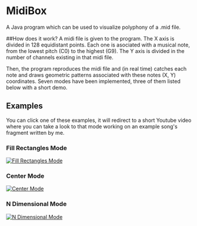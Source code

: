# MidiBox
A Java program which can be used to visualize polyphony of a .mid file.

##How does it work?
A midi file is given to the program.
The X axis is divided in 128 equidistant points. Each one is asociated with a musical note, from the lowest pitch (C0) to the highest (G9).
The Y axis is divided in the number of channels existing in that midi file.

Then, the program reproduces the midi file and (in real time) catches each note and draws geometric patterns associated with these notes (X, Y) coordinates.
Seven modes have been implemented, three of them listed below with a short demo.

## Examples
You can click one of these examples, it will redirect to a short Youtube video where you can take a look to that mode working on an example song's fragment written by me.

### Fill Rectangles Mode
[![Fill Rectangles Mode](https://img.youtube.com/vi/tSGapqXVWQQ/0.jpg)](https://www.youtube.com/watch?v=tSGapqXVWQQ)

### Center Mode
[![Center Mode](https://img.youtube.com/vi/xy9jdx1v4aA/0.jpg)](https://www.youtube.com/watch?v=xy9jdx1v4aA)

### N Dimensional Mode
[![N Dimensional Mode](https://img.youtube.com/vi/WJ1Dp1ehDDY/0.jpg)](https://www.youtube.com/watch?v=WJ1Dp1ehDDY)
